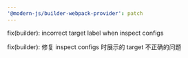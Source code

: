 ```yaml
---
'@modern-js/builder-webpack-provider': patch
---
```


fix(builder): incorrect target label when inspect configs

fix(builder): 修复 inspect configs 时展示的 target 不正确的问题
